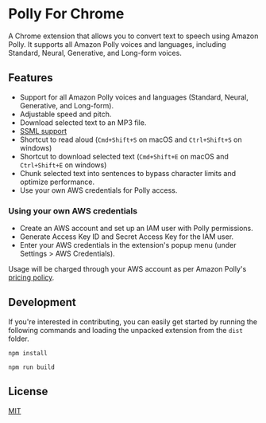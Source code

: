# Polly For Chrome

A Chrome extension that allows you to convert text to speech using Amazon Polly. It supports all Amazon Polly voices and
languages, including Standard, Neural, Generative, and Long-form voices.

## Features

* Support for all Amazon Polly voices and languages (Standard, Neural, Generative, and Long-form).
* Adjustable speed and pitch.
* Download selected text to an MP3 file.
* [SSML support](https://docs.aws.amazon.com/polly/latest/dg/ssml.html)
* Shortcut to read aloud (`Cmd+Shift+S` on macOS and `Ctrl+Shift+S` on windows)
* Shortcut to download selected text (`Cmd+Shift+E` on macOS and `Ctrl+Shift+E` on windows)
* Chunk selected text into sentences to bypass character limits and optimize performance.
* Use your own AWS credentials for Polly access.

### Using your own AWS credentials

* Create an AWS account and set up an IAM user with Polly permissions.
* Generate Access Key ID and Secret Access Key for the IAM user.
* Enter your AWS credentials in the extension's popup menu (under Settings > AWS Credentials).

Usage will be charged through your AWS account as per Amazon
Polly's [pricing policy](https://aws.amazon.com/polly/pricing/).

## Development
If you're interested in contributing, you can easily get started by running the following commands and loading the unpacked extension from the `dist` folder.

```
npm install

npm run build
```


## License
[MIT](/LICENSE)
